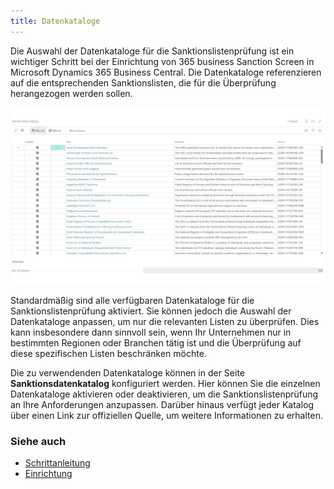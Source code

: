 ```yaml
---
title: Datenkataloge
---
```


Die Auswahl der Datenkataloge für die Sanktionslistenprüfung ist ein wichtiger Schritt bei der Einrichtung von 365 business Sanction Screen in Microsoft Dynamics 365 Business Central. Die Datenkataloge referenzieren auf die entsprechenden Sanktionslisten, die für die Überprüfung herangezogen werden sollen.

![365 business Sanction Screen - Datenkataloge](/assets/images/365-business-sanction-screen/sanctionscreen.data-catalog.en-US.png)

Standardmäßig sind alle verfügbaren Datenkataloge für die Sanktionslistenprüfung aktiviert. Sie können jedoch die Auswahl der Datenkataloge anpassen, um nur die relevanten Listen zu überprüfen. Dies kann insbesondere dann sinnvoll sein, wenn Ihr Unternehmen nur in bestimmten Regionen oder Branchen tätig ist und die Überprüfung auf diese spezifischen Listen beschränken möchte.

Die zu verwendenden Datenkataloge können in der Seite **Sanktionsdatenkatalog** konfiguriert werden. Hier können Sie die einzelnen Datenkataloge aktivieren oder deaktivieren, um die Sanktionslistenprüfung an Ihre Anforderungen anzupassen. Darüber hinaus verfügt jeder Katalog über einen Link zur offiziellen Quelle, um weitere Informationen zu erhalten.

### Siehe auch

- [Schrittanleitung](get-started.md)
- [Einrichtung](setup.md)